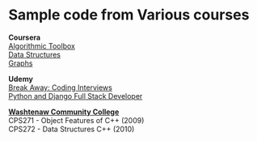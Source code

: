 # Sample code from Various courses

<b>Coursera</b>
<br><a href="https://www.coursera.org/learn/algorithmic-toolbox">Algorithmic Toolbox</a>
<br><a href="https://www.coursera.org/learn/data-structures">Data Structures</a>
<br><a href="https://www.coursera.org/learn/algorithms-on-graphs">Graphs</a>

<b>Udemy</b>
<br><a href="https://www.udemy.com/break-away-coding-interviews-1">Break Away: Coding Interviews</a>
<br><a href="https://www.udemy.com/python-and-django-full-stack-web-developer-bootcamp">Python and Django Full Stack Developer</a>

<b><a href="http://www.wccnet.edu">Washtenaw Community College</a></b>
<br>CPS271 - Object Features of C++ (2009)
<br>CPS272 - Data Structures C++ (2010)


